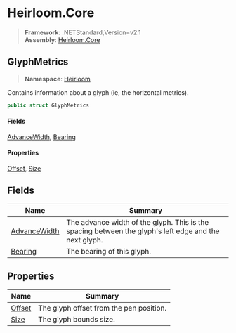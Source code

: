 # Heirloom.Core

> **Framework**: .NETStandard,Version=v2.1  
> **Assembly**: [Heirloom.Core][0]  

## GlyphMetrics

> **Namespace**: [Heirloom][0]  

Contains information about a glyph (ie, the horizontal metrics).

```cs
public struct GlyphMetrics
```

#### Fields

[AdvanceWidth][1], [Bearing][2]

#### Properties

[Offset][3], [Size][4]

## Fields

| Name              | Summary                                                                                               |
|-------------------|-------------------------------------------------------------------------------------------------------|
| [AdvanceWidth][1] | The advance width of the glyph. This is the spacing between the glyph's left edge and the next glyph. |
| [Bearing][2]      | The bearing of this glyph.                                                                            |

## Properties

| Name        | Summary                                 |
|-------------|-----------------------------------------|
| [Offset][3] | The glyph offset from the pen position. |
| [Size][4]   | The glyph bounds size.                  |

[0]: ../Heirloom.Core.md
[1]: Heirloom.GlyphMetrics.AdvanceWidth.md
[2]: Heirloom.GlyphMetrics.Bearing.md
[3]: Heirloom.GlyphMetrics.Offset.md
[4]: Heirloom.GlyphMetrics.Size.md
